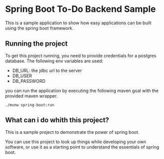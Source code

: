 # Spring Boot To-Do Backend Sample

This is a sample application to show how easy applications can be built using the spring boot framework.

## Running the project

To get this project running, you need to provide credentials for a postgres database. The following env variables are used:
-  DB_URL: the jdbc url to the server
-  DB_USER
-  DB_PASSWORD

you can run the application by executing the following maven goal with the provided maven wrapper.

```
./mvnw spring-boot:run
```

## What can i do whith this project?

This is a sample project to demonstrate the power of spring boot.

You can use this project to look up things while developing your own software, or use it as a starting point to understand the essentials of spring boot.  
